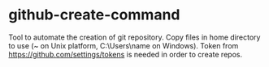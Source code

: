 # github-create-command

Tool to automate the creation of git repository.
Copy files in home directory to use (~ on Unix platform, C:\Users\name on Windows).
Token from https://github.com/settings/tokens is needed in order to create repos.